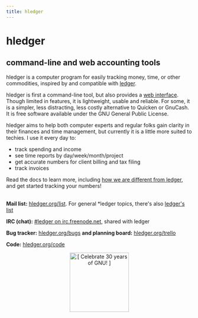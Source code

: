 ```yaml
---
title: hledger
---
```


# hledger

## command-line and web accounting tools

hledger is a computer program for easily tracking money, time, or other
commodities, inspired by and compatible with [ledger](http://ledger-cli.org).

hledger is first a command-line tool, but also provides a [web interface](http://demo.hledger.org).
Though limited in features, it is lightweight, usable and reliable.
For some, it is a simpler, less distracting, less costly alternative to Quicken or GnuCash.
It is free software available under the GNU General Public License.

hledger aims to help both computer experts and regular folks gain clarity
in their finances and time management, but currently it is a little more
suited to techies. I use it every day to:

-   track spending and income
-   see time reports by day/week/month/project
-   get accurate numbers for client billing and tax filing
-   track invoices

Read the docs to learn more, including
[how we are different from ledger](FAQ.html#how-does-hledger-relate-to-ledger),
and get started tracking your numbers!

<!-- [blog](http://joyful.com/blog) -->

\
**Mail list:**	[hledger.org/list](http://hledger.org/list). For general *ledger topics,
                there's also [ledger's list](http://list.ledger-cli.org)

**IRC (chat):** [#ledger on irc.freenode.net](irc://irc.freenode.net/#ledger), shared with ledger

**Bug tracker:**		[hledger.org/bugs](http://hledger.org/bugs)
**and planning board:**	[hledger.org/trello](http://hledger.org/trello)

**Code:**		[hledger.org/code](http://hledger.org/code)
<!-- --------------- ------------------------------------------------------------------------------------ -->

<!-- | a             | b                                                 | -->
<!-- |:--------------|:--------------------------------------------------| -->
<!-- | **Planning:** | [hledger.org/trello](http://hledger.org/trello)   | -->
<!-- | **Code:**     | [hledger.org/code](http://hledger.org/code)       | -->

<!--  
or [email me](mailto:simon@joyful.com?subject=hledger:).
I appreciate feedback and help with all aspects of hledger.
-->

<div style="text-align:center; margin:0 0 0 0;">
<a href="https://gnu.org/gnu30"><img src="https://static.fsf.org/nosvn/misc/GNU_30th_badge.png" alt="[ Celebrate 30 years of GNU! ]"
   style="height:160px; width:auto;" /></a>
</div>
